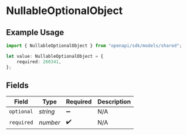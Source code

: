 # NullableOptionalObject

## Example Usage

```typescript
import { NullableOptionalObject } from "openapi/sdk/models/shared";

let value: NullableOptionalObject = {
    required: 260341,
};
```

## Fields

| Field              | Type               | Required           | Description        |
| ------------------ | ------------------ | ------------------ | ------------------ |
| `optional`         | *string*           | :heavy_minus_sign: | N/A                |
| `required`         | *number*           | :heavy_check_mark: | N/A                |